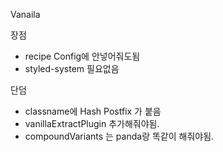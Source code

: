 Vanaila

장점

- recipe Config에 안넣어줘도됨
- styled-system 필요없음

단덤

- classname에 Hash Postfix 가 붙음
- vanillaExtractPlugin 추가해줘야됨.
- compoundVariants 는 panda랑 똑같이 해줘야됨.
